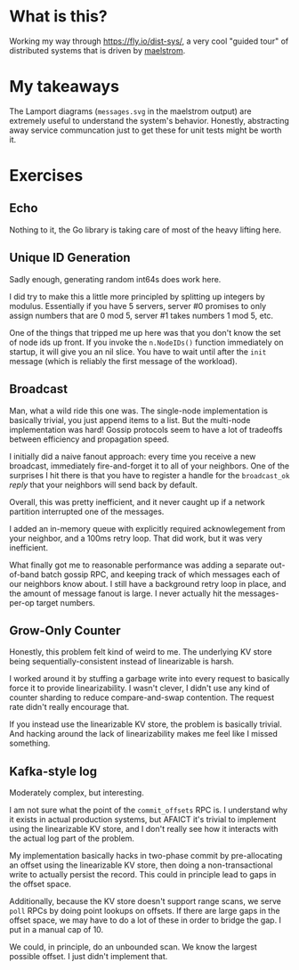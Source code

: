 # What is this?

Working my way through https://fly.io/dist-sys/, a very cool "guided tour" of
distributed systems that is driven by
[maelstrom](https://github.com/jepsen-io/maelstrom).

# My takeaways

The Lamport diagrams (`messages.svg` in the maelstrom output) are extremely
useful to understand the system's behavior. Honestly, abstracting away service
communcation just to get these for unit tests might be worth it.

# Exercises

## Echo

Nothing to it, the Go library is taking care of most of the heavy lifting here.

## Unique ID Generation

Sadly enough, generating random int64s does work here.

I did try to make this a little more principled by splitting up integers by
modulus. Essentially if you have 5 servers, server #0 promises to only assign
numbers that are 0 mod 5, server #1 takes numbers 1 mod 5, etc.

One of the things that tripped me up here was that you don't know the set of
node ids up front. If you invoke the `n.NodeIDs()` function immediately on
startup, it will give you an nil slice. You have to wait until after the `init`
message (which is reliably the first message of the workload).

## Broadcast

Man, what a wild ride this one was. The single-node implementation is basically
trivial, you just append items to a list. But the multi-node implementation was
hard! Gossip protocols seem to have a lot of tradeoffs between efficiency and
propagation speed.

I initially did a naive fanout approach: every time you receive a new broadcast,
immediately fire-and-forget it to all of your neighbors. One of the surprises I
hit there is that you have to register a handle for the `broadcast_ok` _reply_
that your neighbors will send back by default.

Overall, this was pretty inefficient, and it never caught up if a network partition
interrupted one of the messages.

I added an in-memory queue with explicitly required acknowlegement from your
neighbor, and a 100ms retry loop. That did work, but it was very inefficient.

What finally got me to reasonable performance was adding a separate out-of-band
batch gossip RPC, and keeping track of which messages each of our neighbors
know about. I still have a background retry loop in place, and the amount of
message fanout is large. I never actually hit the messages-per-op target
numbers.

## Grow-Only Counter

Honestly, this problem felt kind of weird to me. The underlying KV store being
sequentially-consistent instead of linearizable is harsh.

I worked around it by stuffing a garbage write into every request to basically
force it to provide linearizability. I wasn't clever, I didn't use any kind of
counter sharding to reduce compare-and-swap contention. The request rate didn't
really encourage that.

If you instead use the linearizable KV store, the problem is basically trivial.
And hacking around the lack of linearizability makes me feel like I missed
something.

## Kafka-style log

Moderately complex, but interesting.

I am not sure what the point of the `commit_offsets` RPC is. I understand why
it exists in actual production systems, but AFAICT it's trivial to implement
using the linearizable KV store, and I don't really see how it interacts with
the actual log part of the problem.

My implementation basically hacks in two-phase commit by pre-allocating an
offset using the linearizable KV store, then doing a non-transactional write to
actually persist the record. This could in principle lead to gaps in the offset space.

Additionally, because the KV store doesn't support range scans, we serve `poll` RPCs by doing point
lookups on offsets. If there are large gaps in the offset space, we may have to do a lot of these
in order to bridge the gap. I put in a manual cap of 10.

We could, in principle, do an unbounded scan. We know the largest possible
offset. I just didn't implement that.
